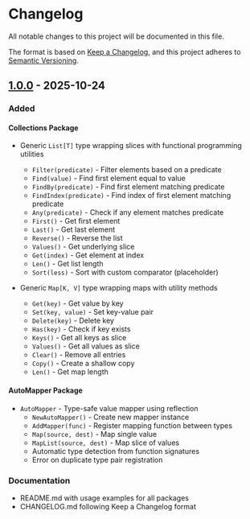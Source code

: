 # Changelog

All notable changes to this project will be documented in this file.

The format is based on [Keep a Changelog](https://keepachangelog.com/en/1.0.0/),
and this project adheres to [Semantic Versioning](https://semver.org/spec/v2.0.0.html).

## [1.0.0] - 2025-10-24

### Added

#### Collections Package
- Generic `List[T]` type wrapping slices with functional programming utilities
  - `Filter(predicate)` - Filter elements based on a predicate
  - `Find(value)` - Find first element equal to value
  - `FindBy(predicate)` - Find first element matching predicate
  - `FindIndex(predicate)` - Find index of first element matching predicate
  - `Any(predicate)` - Check if any element matches predicate
  - `First()` - Get first element
  - `Last()` - Get last element
  - `Reverse()` - Reverse the list
  - `Values()` - Get underlying slice
  - `Get(index)` - Get element at index
  - `Len()` - Get list length
  - `Sort(less)` - Sort with custom comparator (placeholder)

- Generic `Map[K, V]` type wrapping maps with utility methods
  - `Get(key)` - Get value by key
  - `Set(key, value)` - Set key-value pair
  - `Delete(key)` - Delete key
  - `Has(key)` - Check if key exists
  - `Keys()` - Get all keys as slice
  - `Values()` - Get all values as slice
  - `Clear()` - Remove all entries
  - `Copy()` - Create a shallow copy
  - `Len()` - Get map length

#### AutoMapper Package
- `AutoMapper` - Type-safe value mapper using reflection
  - `NewAutoMapper()` - Create new mapper instance
  - `AddMapper(func)` - Register mapping function between types
  - `Map(source, dest)` - Map single value
  - `MapList(source, dest)` - Map slice of values
  - Automatic type detection from function signatures
  - Error on duplicate type pair registration

### Documentation
- README.md with usage examples for all packages
- CHANGELOG.md following Keep a Changelog format

[1.0.0]: https://github.com/bolanosdev/go-snacks/releases/tag/v1.0.0
